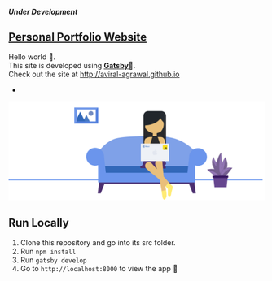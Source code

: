 ***Under Development***

[**Personal Portfolio Website**](https://github.com/rashmiap/personal-website-react)
-
Hello world 👋. <br/>
This site is developed using [**Gatsby**](https://www.gatsbyjs.org/)🚀.<br/>
Check out the site at http://aviral-agrawal.github.io

-
![Preview Me](src/assets/images/rashmi.svg)


**Run Locally**
-
 1.  Clone this repository and go into its src folder.
 2.  Run  `npm install`
 3.  Run  `gatsby develop`
 4.  Go to  `http://localhost:8000`  to view the app 🚀
